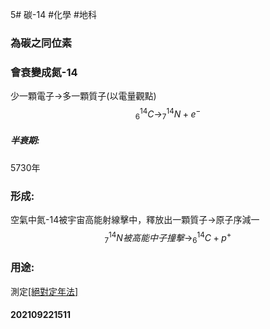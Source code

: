 5# 碳-14
#化學 #地科 

### 為碳之同位素
### 會衰變成氮-14
少一顆電子->多一顆質子(以電量觀點)
$$^{14}_6C\rightarrow ^{14}_7N+e^-$$
##### 半衰期:
5730年
###  形成:
空氣中氮-14被宇宙高能射線擊中，釋放出一顆質子->原子序減一
$$^{14}_7N被高能中子撞擊\rightarrow ^{14}_6C+p^+$$
### 用途:
測定[[絕對定年法]](50000年內)

#### 202109221511